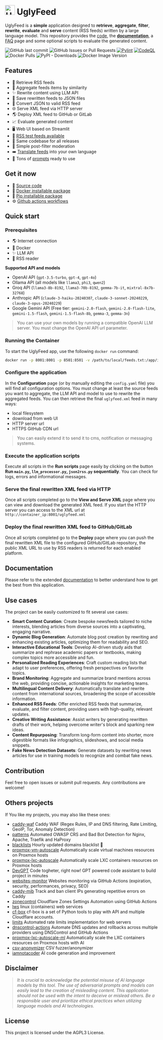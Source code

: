 # <img src="https://raw.githubusercontent.com/fabriziosalmi/UglyFeed/main/docs/UglyFeed.png" alt="UglyFeed" height="32" width="32"> UglyFeed

UglyFeed is a **simple** application designed to **retrieve**, **aggregate**, **filter**, **rewrite**, **evaluate** and **serve** content (RSS feeds) written by a large language model. This repository provides the [code](https://github.com/fabriziosalmi/UglyFeed.git), the **[documentation](https://github.com/fabriziosalmi/UglyFeed/blob/main/docs/README.md)**, a [FAQ](https://github.com/fabriziosalmi/UglyFeed/blob/main/docs/faq.md) page and some optional scripts to evaluate the generated content.

![GitHub last commit](https://img.shields.io/github/last-commit/fabriziosalmi/UglyFeed) ![GitHub Issues or Pull Requests](https://img.shields.io/github/issues-raw/fabriziosalmi/UglyFeed) [![Pylint](https://github.com/fabriziosalmi/UglyFeed/actions/workflows/pylint.yml/badge.svg)](https://github.com/fabriziosalmi/UglyFeed/actions/workflows/pylint.yml) [![CodeQL](https://github.com/fabriziosalmi/UglyFeed/actions/workflows/github-code-scanning/codeql/badge.svg)](https://github.com/fabriziosalmi/UglyFeed/actions/workflows/github-code-scanning/codeql) ![Docker Pulls](https://img.shields.io/docker/pulls/fabriziosalmi/uglyfeed) ![PyPI - Downloads](https://img.shields.io/pypi/dm/uglypy?label=uglypy) ![Docker Image Version](https://img.shields.io/docker/v/fabriziosalmi/uglyfeed?style=social&logo=GitHub&labelColor=white&color=black)




## Features

- 📡 Retrieve RSS feeds
- 🧮 Aggregate feeds items by similarity
- ✨ Rewrite content using LLM API
- 💾 Save rewritten feeds to JSON files
- 🔁 Convert JSON to valid RSS feed
- 🌐 Serve XML feed via HTTP server
- 🌎 Deploy XML feed to GitHub or GitLab
- 📈 Evaluate generated content
- 🖥️ Web UI based on Streamlit
- 📰 [RSS test feeds available](https://github.com/fabriziosalmi/uglyfeed-cdn)
- 🤖 Same codebase for all releases
- 🛑 Simple post-filter moderation
- ➡️ [Translate feeds](https://github.com/fabriziosalmi/UglyFeed/blob/main/prompts/translate.txt) into your own language
- 📝 Tons of [prompts](https://github.com/fabriziosalmi/UglyFeed/tree/main/prompts) ready to use

## Get it now

- 💾 [Source code](https://github.com/fabriziosalmi/UglyFeed/releases/latest)
- 🐳 [Docker installable package](https://hub.docker.com/r/fabriziosalmi/uglyfeed)
- 🐍 [Pip installable package](https://pypi.org/project/uglypy/)
- ⚙️ [Github actions workflows](https://github.com/fabriziosalmi/UglyFeed/blob/main/docs/README.md#%EF%B8%8F-installation-and-automated-runs-github-actions)
  
## Quick start

### Prerequisites

- 🌎 Internet connection
- 🐳 Docker
- ✨ LLM API
- 📲 RSS reader
  
**Supported API and models**

- OpenAI API (`gpt-3.5-turbo`, `gpt-4`, `gpt-4o`)
- Ollama API (all models like `llama3`, `phi3`, `qwen2`)
- Groq API (`llama3-8b-8192`, `llama3-70b-8192`, `gemma-7b-it`, `mixtral-8x7b-32768`)
- Anthropic API (`claude-3-haiku-20240307`, `claude-3-sonnet-20240229`, `claude-3-opus-20240229`)
- Google Gemini API (Free tier: `gemini-2.0-flash`, `gemini-2.0-flash-lite`, `gemini-1.5-flash`, `gemini-1.5-flash-8b`, `gemma-3`, `gemma-3n`)

> You can use your own models by running a compatible OpenAI LLM server. You must change the OpenAI API url parameter.
 
### Running the Container

To start the UglyFeed app, use the following `docker run` command:

```bash
docker run -p 8001:8001 -p 8501:8501 -v /path/to/local/feeds.txt:/app/input/feeds.txt -v /path/to/local/config.yaml:/app/config.yaml fabriziosalmi/uglyfeed:latest
```

### Configure the application
In the **Configuration** page (or by manually editing the `config.yaml` file) you will find all configuration options. You must change at least the source feeds you want to aggregate, the LLM API and model to use to rewrite the aggregated feeds. You can then retrieve the final `uglyfeed.xml` feed in many ways: 

- local filesystem
- download from web UI
- HTTP server url
- HTTPS GitHub CDN url

> You can easily extend it to send it to cms, notification or messaging systems.

### Execute the application scripts
Execute all scripts in the **Run scripts** page easily by clicking on the button **Run `main.py`, `llm_processor.py`, `json2rss.py` sequentially**.
You can check for logs, errors and informational messages.

### Serve the final rewritten XML feed via HTTP
Once all scripts completed go to the **View and Serve XML** page where you can view and download the generated XML feed. If you start the HTTP server you can access to the XML url at `http://container_ip:8001/uglyfeed.xml`

### Deploy the final rewritten XML feed to GitHub/GitLab
Once all scripts completed go to the **Deploy** page where you can push the final rewritten XML file to the configured GitHub/GitLab repository, the public XML URL to use by RSS readers is returned for each enabled platform.

## Documentation

Please refer to the extended [documentation](https://github.com/fabriziosalmi/UglyFeed/blob/main/docs/README.md) to better understand how to get the best from this application.


## Use cases

The project can be easily customized to fit several use cases:

- **Smart Content Curation**: Create bespoke newsfeeds tailored to niche interests, blending articles from diverse sources into a captivating, engaging narrative.
- **Dynamic Blog Generation**: Automate blog post creation by rewriting and enhancing existing articles, optimizing them for readability and SEO.
- **Interactive Educational Tools**: Develop AI-driven study aids that summarize and rephrase academic papers or textbooks, making complex topics more accessible and fun.
- **Personalized Reading Experiences**: Craft custom reading lists that adapt to user preferences, offering fresh perspectives on favorite topics.
- **Brand Monitoring**: Aggregate and summarize brand mentions across the web, providing concise, actionable insights for marketing teams.
- **Multilingual Content Delivery**: Automatically translate and rewrite content from international sources, broadening the scope of accessible information.
- **Enhanced RSS Feeds**: Offer enriched RSS feeds that summarize, evaluate, and filter content, providing users with high-quality, relevant updates.
- **Creative Writing Assistance**: Assist writers by generating rewritten drafts of their work, helping overcome writer's block and sparking new ideas.
- **Content Repurposing**: Transform long-form content into shorter, more digestible formats like infographics, slideshows, and social media snippets.
- **Fake News Detection Datasets**: Generate datasets by rewriting news articles for use in training models to recognize and combat fake news.

## Contribution

Feel free to open issues or submit pull requests. Any contributions are welcome!

## Others projects

If You like my projects, you may also like these ones:

- [caddy-waf](https://github.com/fabriziosalmi/caddy-waf) Caddy WAF (Regex Rules, IP and DNS filtering, Rate Limiting, GeoIP, Tor, Anomaly Detection) 
- [patterns](https://github.com/fabriziosalmi/patterns) Automated OWASP CRS and Bad Bot Detection for Nginx, Apache, Traefik and HaProxy
- [blacklists](https://github.com/fabriziosalmi/blacklists) Hourly updated domains blacklist 🚫 
- [proxmox-vm-autoscale](https://github.com/fabriziosalmi/proxmox-vm-autoscale) Automatically scale virtual machines resources on Proxmox hosts 
- [proxmox-lxc-autoscale](https://github.com/fabriziosalmi/proxmox-lxc-autoscale) Automatically scale LXC containers resources on Proxmox hosts 
- [DevGPT](https://github.com/fabriziosalmi/DevGPT) Code togheter, right now! GPT powered code assistant to build project in minutes
- [websites-monitor](https://github.com/fabriziosalmi/websites-monitor) Websites monitoring via GitHub Actions (expiration, security, performances, privacy, SEO)
- [caddy-mib](https://github.com/fabriziosalmi/caddy-mib) Track and ban client IPs generating repetitive errors on Caddy 
- [zonecontrol](https://github.com/fabriziosalmi/zonecontrol) Cloudflare Zones Settings Automation using GitHub Actions 
- [lws](https://github.com/fabriziosalmi/lws) linux (containers) web services
- [cf-box](https://github.com/fabriziosalmi/cf-box) cf-box is a set of Python tools to play with API and multiple Cloudflare accounts.
- [limits](https://github.com/fabriziosalmi/limits) Automated rate limits implementation for web servers 
- [dnscontrol-actions](https://github.com/fabriziosalmi/dnscontrol-actions) Automate DNS updates and rollbacks across multiple providers using DNSControl and GitHub Actions 
- [proxmox-lxc-autoscale-ml](https://github.com/fabriziosalmi/proxmox-lxc-autoscale-ml) Automatically scale the LXC containers resources on Proxmox hosts with AI
- [csv-anonymizer](https://github.com/fabriziosalmi/csv-anonymizer) CSV fuzzer/anonymizer
- [iamnotacoder](https://github.com/fabriziosalmi/iamnotacoder) AI code generation and improvement


## Disclaimer

> _It is crucial to acknowledge the potential misuse of AI language models by this tool. The use of adversarial prompts and models can easily lead to the creation of misleading content. This application should not be used with the intent to deceive or mislead others. Be a responsible user and prioritize ethical practices when utilizing language models and AI technologies._

## License

This project is licensed under the AGPL3 License.
